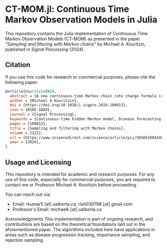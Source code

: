 # CT-MOM.jl: Continuous Time Markov Observation Models in Julia

This repository contains the Julia implementation of Continuous Time Markov Observation Models (CT-MOM) as presented in the paper *"Sampling and filtering with Markov chains"* by Michael A. Kouritzin, published in *Signal Processing* (2024).

## Citation

If you use this code for research or commercial purposes, please cite the following paper:

```bibtex
@article{Kouritzin2024,
  abstract = {A new continuous-time Markov chain rate change formula is proven. This theorem is used to derive existence and uniqueness of novel filtering equations akin to the Duncan–Mortensen–Zakai equation and the Fujisaki–Kallianpur–Kunita equation but for Markov signals with general continuous-time Markov chain observations. The equations in this second theorem have the unique feature of being driven by both the observations and the process counting the observation transitions. A direct method of solving these filtering equations is also derived. Most results apply as special cases to the continuous-time Hidden Markov Models (CTHMM), which have become important in applications like disease progression tracking. The corresponding CTHMM results are stated as corollaries. Finally, application of our general theorems to Markov chain importance sampling, rejection sampling and branching particle filtering algorithms is also explained, and these are illustrated by way of disease tracking simulations.},
  author = {Michael A Kouritzin},
  doi = {https://doi.org/10.1016/j.sigpro.2024.109613},
  issn = {0165-1684},
  journal = {Signal Processing},
  keywords = {Continuous-time hidden Markov model, Disease forecasting, Filtering equations, Importance sampling, Measure change, Rejection sampling, Stochastic analysis},
  pages = {109613},
  title = {Sampling and filtering with Markov chains},
  volume = {225},
  url = {https://www.sciencedirect.com/science/article/pii/S0165168424002329},
  year = {2024},
}
```

## Usage and Licensing
This repository is intended for academic and research purposes. For any use of this code, especially for commercial purposes, you are required to contact me or Professor Michael A. Kouritzin before proceeding.

You can reach out via:

- Email: rkumar5 [at] ualberta.ca, rish030798 [at] gmail.com
- Professor's Email: michaelk [at] ualberta.ca


Acknowledgments
This implementation is part of ongoing research, and contributions are based on the theoretical foundations laid out in the aforementioned paper. The algorithms included here have applications in areas such as disease progression tracking, importance sampling, and rejection sampling.
